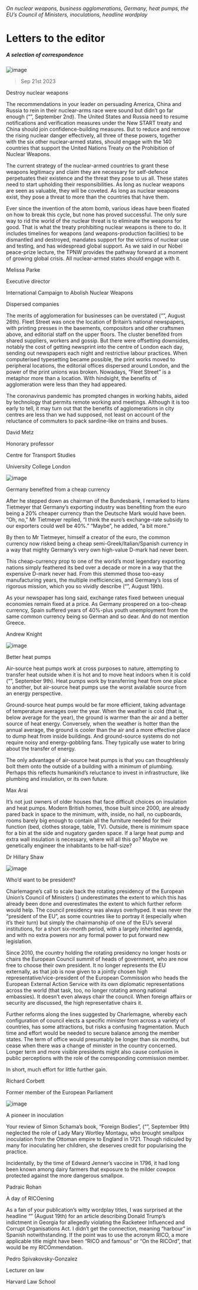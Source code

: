 ###### On nuclear weapons, business agglomerations, Germany, heat pumps, the EU’s Council of Ministers, inoculations, headline wordplay
# Letters to the editor 
##### A selection of correspondence 
![image](images/20230902_LDP001.jpg) 
> Sep 21st 2023 
Destroy nuclear weapons
The recommendations in your leader on persuading America, China and Russia to rein in their nuclear-arms race were sound but didn’t go far enough (“”, September 2nd). The United States and Russia need to resume notifications and verification measures under the New START treaty and China should join confidence-building measures. But to reduce and remove the rising nuclear danger effectively, all three of these powers, together with the six other nuclear-armed states, should engage with the 140 countries that support the United Nations Treaty on the Prohibition of Nuclear Weapons. 
The current strategy of the nuclear-armed countries to grant these weapons legitimacy and claim they are necessary for self-defence perpetuates their existence and the threat they pose to us all. These states need to start upholding their responsibilities. As long as nuclear weapons are seen as valuable, they will be coveted. As long as nuclear weapons exist, they pose a threat to more than the countries that have them. 
Ever since the invention of the atom bomb, various ideas have been floated on how to break this cycle, but none has proved successful. The only sure way to rid the world of the nuclear threat is to eliminate the weapons for good. That is what the treaty prohibiting nuclear weapons is there to do. It includes timelines for weapons (and weapons-production facilities) to be dismantled and destroyed, mandates support for the victims of nuclear use and testing, and has widespread global support. As we said in our Nobel peace-prize lecture, the TPNW provides the pathway forward at a moment of growing global crisis. All nuclear-armed states should engage with it.
Melissa Parke
Executive director
International Campaign to Abolish Nuclear Weapons

Dispersed companies
The merits of agglomeration for businesses can be overstated (“”, August 26th). Fleet Street was once the location of Britain’s national newspapers, with printing presses in the basements, compositors and other craftsmen above, and editorial staff on the upper floors. The cluster benefited from shared suppliers, workers and gossip. But there were offsetting downsides, notably the cost of getting newsprint into the centre of London each day, sending out newspapers each night and restrictive labour practices. When computerised typesetting became possible, the print works moved to peripheral locations, the editorial offices dispersed around London, and the power of the print unions was broken. Nowadays, “Fleet Street” is a metaphor more than a location. With hindsight, the benefits of agglomeration were less than they had appeared.
The coronavirus pandemic has prompted changes in working habits, aided by technology that permits remote working and meetings. Although it is too early to tell, it may turn out that the benefits of agglomerations in city centres are less than we had supposed, not least on account of the reluctance of commuters to pack sardine-like on trains and buses.
David Metz
Honorary professor
Centre for Transport Studies
University College London
![image](images/20230819_FND010.jpg) 

Germany benefited from a cheap currency
After he stepped down as chairman of the Bundesbank, I remarked to Hans Tietmeyer that Germany’s exporting industry was benefiting from the euro being a 20% cheaper currency than the Deutsche Mark would have been. “Oh, no,” Mr Tietmeyer replied, “I think the euro’s exchange-rate subsidy to our exporters could well be 40%.” “Maybe”, he added, “a bit more.”
By then to Mr Tietmeyer, himself a creator of the euro, the common currency now risked being a cheap semi-Greek/Italian/Spanish currency in a way that mighty Germany’s very own high-value D-mark had never been.
This cheap-currency prop to one of the world’s most legendary exporting nations simply feathered its bed over a decade or more in a way that the expensive D-mark never had. From this stemmed those too-easy manufacturing years, the multiple inefficiencies, and Germany’s loss of rigorous mission, which you so vividly describe (“”, August 19th).
As your newspaper has long said, exchange rates fixed between unequal economies remain fixed at a price. As Germany prospered on a too-cheap currency, Spain suffered years of 40%-plus youth unemployment from the same common currency being so German and so dear. And do not mention Greece.
Andrew Knight

![image](images/20230909_STD001.jpg) 

Better heat pumps
Air-source heat pumps work at cross purposes to nature, attempting to transfer heat outside when it is hot and to move heat indoors when it is cold (“”, September 9th). Heat pumps work by transferring heat from one place to another, but air-source heat pumps use the worst available source from an energy perspective.
Ground-source heat pumps would be far more efficient, taking advantage of temperature averages over the year. When the weather is cold (that is, below average for the year), the ground is warmer than the air and a better source of heat energy. Conversely, when the weather is hotter than the annual average, the ground is cooler than the air and a more effective place to dump heat from inside buildings. And ground-source systems do not require noisy and energy-gobbling fans. They typically use water to bring about the transfer of energy.
The only advantage of air-source heat pumps is that you can thoughtlessly bolt them onto the outside of a building with a minimum of plumbing. Perhaps this reflects humankind’s reluctance to invest in infrastructure, like plumbing and insulation, or its own future. 
Max Arai

It’s not just owners of older houses that face difficult choices on insulation and heat pumps. Modern British homes, those built since 2000, are already pared back in space to the minimum, with, inside, no hall, no cupboards, rooms barely big enough to contain all the furniture needed for their function (bed, clothes storage, table, TV). Outside, there is minimum space for a bin at the side and nugatory garden space. If a large heat pump and extra wall insulation is necessary, where will all this go? Maybe we genetically engineer the inhabitants to be half-size?
Dr Hillary Shaw

![image](images/20230909_EUD000.jpg) 

Who’d want to be president?
Charlemagne’s call to scale back the rotating presidency of the European Union’s Council of Ministers () underestimates the extent to which this has already been done and overestimates the extent to which further reform would help. The council presidency was always overhyped. It was never the “president of the EU”, as some countries like to portray it (especially when it’s their turn) but simply the chairmanship of one of the EU’s several institutions, for a short six-month period, with a largely inherited agenda, and with no extra powers nor any formal power to put forward new legislation. 
Since 2010, the country holding the rotating presidency no longer hosts or chairs the European Council summit of heads of government, who are now free to choose their own president. It no longer represents the EU externally, as that job is now given to a jointly chosen high representative/vice-president of the European Commission who heads the European External Action Service with its own diplomatic representations across the world (that task, too, no longer rotating among national embassies). It doesn’t even always chair the council. When foreign affairs or security are discussed, the high representative chairs it.
Further reforms along the lines suggested by Charlemagne, whereby each configuration of council elects a specific minister from across a variety of countries, has some attractions, but risks a confusing fragmentation. Much time and effort would be needed to secure balance among the member states. The term of office would presumably be longer than six months, but cease when there was a change of minister in the country concerned. Longer term and more visible presidents might also cause confusion in public perceptions with the role of the corresponding commission member.
In short, much effort for little further gain.
Richard Corbett
Former member of the European Parliament

![image](images/20230909_CUP002.jpg) 

A pioneer in inoculation
Your review of Simon Schama’s book, “Foreign Bodies”, (“”, September 9th) neglected the role of Lady Mary Wortley Montagu, who brought smallpox inoculation from the Ottoman empire to England in 1721. Though ridiculed by many for inoculating her children, she deserves credit for popularising the practice.
Incidentally, by the time of Edward Jenner’s vaccine in 1796, it had long been known among dairy farmers that exposure to the milder cowpox protected against the more dangerous smallpox.
Padraic Rohan

A day of RICOening
As a fan of your publication’s witty wordplay titles, I was surprised at the headline “” (August 19th) for an article describing Donald Trump’s indictment in Georgia for allegedly violating the Racketeer Influenced and Corrupt Organisations Act. I didn’t get the connection,  meaning “harbour” in Spanish notwithstanding. If the point was to use the acronym RICO, a more applicable title might have been “RICO and famous” or “On the RICOrd”, that would be my RICOmmendation.
Pedro Spivakovsky-Gonzalez
Lecturer on law
Harvard Law School

